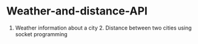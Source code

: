 # Weather-and-distance-API
1. Weather information about a city 2. Distance between two cities using socket programming
